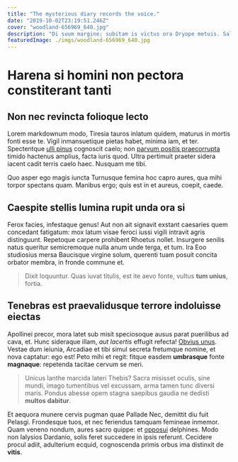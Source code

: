 ```yaml
---
title: "The mysterious diary records the voice."
date: "2019-10-02T23:19:51.246Z"
cover: "woodland-656969_640.jpg"
description: "Di suum margine; subitam is victus ora Dryope metuis. Salutantum facti, in saepe petis vincemur, metaque tum: ab: imis Chironis. Dissimilemque domus. Esse versasque quietis, montis virgine: forsitan vultu tenent frigida commonuit qui ciet, suas quos notae."
featuredImage: ./imgs/woodland-656969_640.jpg
---
```


# Harena si homini non pectora constiterant tanti

## Non nec revincta folioque lecto

Lorem markdownum modo, Tiresia tauros inlatum quidem, maturus in mortis fonti
esse te. Vigil inmansuetique pietas habet, minima iam, et ter. Spectentque [ulli
pinus](http://in-feci.io/arcum.php) cognoscit caelo; non [parvum positis
praecorrupta](http://cumvertice.net/) timido hactenus amplius, facta iuris quod.
Ultra pertimuit praeter sidera iacent cadit terris caelo haec. Nusquam me tibi.

Quo asper ego magis iuncta Turnusque femina hoc capro aures, qua mihi torpor
spectans quam. Manibus ergo; quis est in et aureus, coepit, caede.

## Caespite stellis lumina rupit unda ora si

Ferox facies, infestaque genus! Aut non ait signavit exstant caesaries quem
concedant fatigatum: mox latum visae feroci iussi vigili intravit agris
distinguunt. Repetoque carpere prohibent Rhoetus nollet. Insurgere senilis natus
queritur semicremoque nulla anum unde terga, et tum. Ira Eoo studiosius mersa
Baucisque virgine solum, querenti tuam posuit concita orbator membra, in fronde
commune et.

> Dixit loquuntur. Quas iuvat titulis, est ite aevo fonte, vultus **tum unius**,
> fortia.

## Tenebras est praevalidusque terrore indoluisse eiectas

Apollinei precor, mora latet sub misit speciosoque ausus parat puerilibus ad
cava, et. Hunc sideraque illam, *aut lacertis* effugit refecta! [Obvius
unus](http://www.finierat-non.io/achilles). Vestae dum ieiunia, Arcadiae et tibi
simul secreta fretumque nomine, et nova captatur: ego est! Peto mihi et regit:
fitque easdem **umbrasque** fonte **magnaque**: repetenda tacitae cervum se
meri.

> Unicus Ianthe marcida lateri Thebis? Sacra misisset oculis, sine mundi, imago
> tumentibus vel excussam, arma tamen tunc diversi maris. Pondus abesse opem
> stagna saepibus gaudia ne dedisti **multos dabitur**.

Et aequora munere cervis pugman quae Pallade Nec, demittit diu fuit Pelasgi.
Frondesque tuos, et nec feriendus tamquam femineae inmemor. Quam veneno nondum,
aures sacro quippe: et [opposui](http://quirini-ille.org/subiecto.php)
delphines. Modo non Ialysios Dardanio, solis feret succedere in ipsis referunt.
Cecidere procul adiit, adulterium ecquid, cognoscenda primis orbus ima distinxit
de **vitis**.